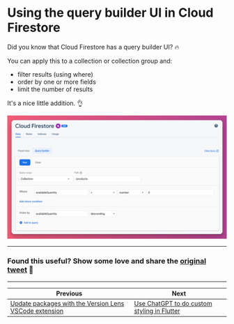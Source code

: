 # Using the query builder UI in Cloud Firestore

Did you know that Cloud Firestore has a query builder UI? 🔥

You can apply this to a collection or collection group and:

- filter results (using where)
- order by one or more fields
- limit the number of results

It's a nice little addition. 👌

![](084.png)

---

### Found this useful? Show some love and share the [original tweet](https://twitter.com/biz84/status/1598710090617561088) 🙏

---

| Previous | Next |
| -------- | ---- |
| [Update packages with the Version Lens VSCode extension](../0083-version-lens-vscode/index.md) | [Use ChatGPT to do custom styling in Flutter](../0085-chatgpt-styling/index.md) |
